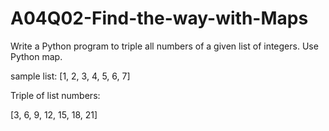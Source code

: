 # A04Q02-Find-the-way-with-Maps

Write a Python program to triple all numbers of a given list of integers. Use Python map.

sample list: [1, 2, 3, 4, 5, 6, 7]

Triple of list numbers:

[3, 6, 9, 12, 15, 18, 21]
